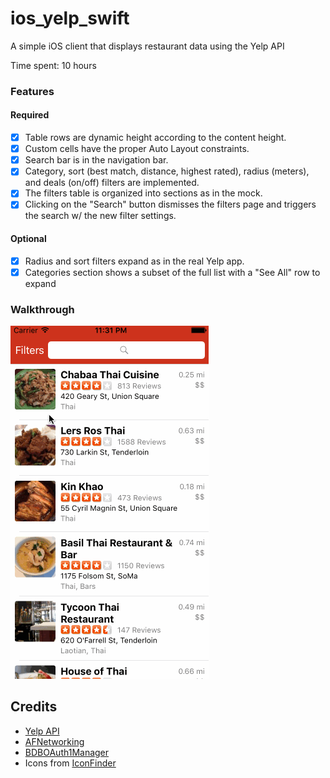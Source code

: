 # ios_yelp_swift
A simple iOS client that displays restaurant data using the Yelp API

Time spent: 10 hours

### Features

#### Required

- [x] Table rows are dynamic height according to the content height.
- [x] Custom cells have the proper Auto Layout constraints.
- [x] Search bar is in the navigation bar.
- [x] Category, sort (best match, distance, highest rated), radius (meters), and deals (on/off) filters are implemented.
- [x] The filters table is organized into sections as in the mock.
- [x] Clicking on the "Search" button dismisses the filters page and triggers the search w/ the new filter settings.

#### Optional

- [x] Radius and sort filters expand as in the real Yelp app.
- [x] Categories section shows a subset of the full list with a "See All" row to expand

### Walkthrough
![Video Walkthrough](/res/codepath_yelp_demo.gif)

Credits
---------
* [Yelp API](https://www.yelp.com/developers/documentation/v2/search_api)
* [AFNetworking](https://github.com/AFNetworking/AFNetworking)
* [BDBOAuth1Manager](https://github.com/bdbergeron/BDBOAuth1Manager)
* Icons from [IconFinder](https://www.iconfinder.com/)
